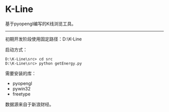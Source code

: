 # K-Line

基于pyopengl编写的K线浏览工具。

---

初期开发阶段使用固定路径：D:\K-Line

启动方式：

```
D:\K-Line\src> cd src
D:\K-Line\src> python getEnergy.py
```

需要安装的库：

+ pyopengl
+ pywin32
+ freetype

数据源来自于新浪财经。